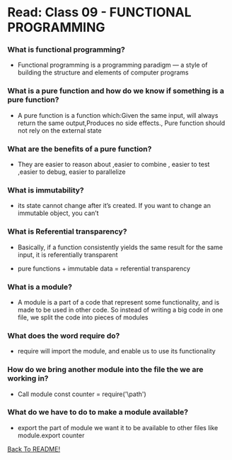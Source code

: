 # Read: Class 09 - FUNCTIONAL PROGRAMMING

### What is functional programming?

* Functional programming is a programming paradigm — a style of building the structure and elements of computer programs

### What is a pure function and how do we know if something is a pure function?

* A pure function is a function which:Given the same input, will always return the same output,Produces no side effects., Pure function should not rely on the external state

### What are the benefits of a pure function?

* They are easier to reason about ,easier to combine , easier to test ,easier to debug, easier to parallelize

### What is immutability?

* its state cannot change after it’s created. If you want to change an immutable object, you can’t

### What is Referential transparency?

* Basically, if a function consistently yields the same result for the same input, it is referentially transparent

* pure functions + immutable data = referential transparency

### What is a module?

* A module is a part of a code that represent some functionality, and is made to be used in other code. So instead of writing a big code in one file, we split the code into pieces of modules

### What does the word  require do?

* require will import the module, and enable us to use its functionality

### How do we bring another module into the file the we are working in?

* Call module const counter = require('\path')

### What do we have to do to make a module available?

* export the part of module we want it to be available to other files like module.export counter

[Back To README!](https://yousefabujalboush.github.io/reading-notes/)
